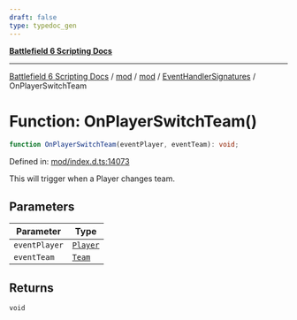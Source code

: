 ```yaml
---
draft: false
type: typedoc_gen
---
```


[**Battlefield 6 Scripting Docs**](../../../../_index.md)

***

[Battlefield 6 Scripting Docs](../../../../_index.md) / [mod](../../../_index.md) / [mod](../../_index.md) / [EventHandlerSignatures](../_index.md) / OnPlayerSwitchTeam

# Function: OnPlayerSwitchTeam()

```ts
function OnPlayerSwitchTeam(eventPlayer, eventTeam): void;
```

Defined in: [mod/index.d.ts:14073](https://github.com/battlefield-portal-community/portal-docs/blob/6d87e21c5922a3efb03c634dbe98e5fe6e797672/generators/santiago/mod/index.d.ts#L14073)

This will trigger when a Player changes team.

## Parameters

| Parameter | Type |
| ------ | ------ |
| `eventPlayer` | [`Player`](../../Player/_index.md) |
| `eventTeam` | [`Team`](../../Team/_index.md) |

## Returns

`void`
